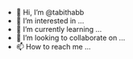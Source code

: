 - 👋 Hi, I’m @tabithabb
- 👀 I’m interested in ...
- 🌱 I’m currently learning ...
- 💞️ I’m looking to collaborate on ...
- 📫 How to reach me ...

<!---
tabithabb/tabithabb is a ✨ special ✨ repository because its `README.md` (this file) appears on your GitHub profile.
You can click the Preview link to take a look at your changes.
--->
